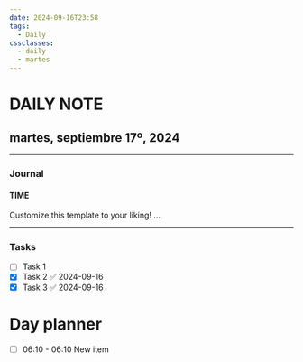 ```yaml
---
date: 2024-09-16T23:58
tags:
  - Daily
cssclasses:
  - daily
  - martes
---
```

# DAILY NOTE
## martes, septiembre 17º, 2024
***
### Journal
#### TIME
Customize this template to your liking!
...
***
### Tasks
- [ ] Task 1
- [x] Task 2 ✅ 2024-09-16
- [x] Task 3 ✅ 2024-09-16

# Day planner

- [ ] 06:10 - 06:10 New item
